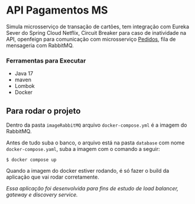 #  API Pagamentos MS

Simula microsserviço de transação de cartões, tem integração com
Eureka Sever do Spring Cloud Netflix, Circuit Breaker 
para caso de inatividade na API, openfeign para comunicação com microsserviço <a href="https://github.com/Stephanie-Ingrid/pedidos-ms">Pedidos</a>, fila de mensageria com RabbitMQ.

### Ferramentas para Executar

- Java 17
- maven
- Lombok
- Docker


## Para rodar o projeto 

Dentro da pasta `imageRabbitMQ` arquivo `docker-compose.yml` é a imagem do RabbitMQ.

Antes de tudo suba o banco, o arquivo está na pasta `database` com nome `docker-compose.yaml`, 
suba a imagem com o comando a seguir:

    $ docker compose up

Quando a imagem do docker estiver rodando, é só fazer o build da aplicação que vai rodar corretamente.

_Essa aplicação foi desenvolvida para fins de estudo de load balancer, gateway e discovery service._

